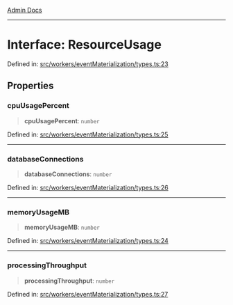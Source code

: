[Admin Docs](/)

***

# Interface: ResourceUsage

Defined in: [src/workers/eventMaterialization/types.ts:23](https://github.com/gautam-divyanshu/talawa-api/blob/de42235531e11387f0ad0479547630845dbc8b37/src/workers/eventMaterialization/types.ts#L23)

## Properties

### cpuUsagePercent

> **cpuUsagePercent**: `number`

Defined in: [src/workers/eventMaterialization/types.ts:25](https://github.com/gautam-divyanshu/talawa-api/blob/de42235531e11387f0ad0479547630845dbc8b37/src/workers/eventMaterialization/types.ts#L25)

***

### databaseConnections

> **databaseConnections**: `number`

Defined in: [src/workers/eventMaterialization/types.ts:26](https://github.com/gautam-divyanshu/talawa-api/blob/de42235531e11387f0ad0479547630845dbc8b37/src/workers/eventMaterialization/types.ts#L26)

***

### memoryUsageMB

> **memoryUsageMB**: `number`

Defined in: [src/workers/eventMaterialization/types.ts:24](https://github.com/gautam-divyanshu/talawa-api/blob/de42235531e11387f0ad0479547630845dbc8b37/src/workers/eventMaterialization/types.ts#L24)

***

### processingThroughput

> **processingThroughput**: `number`

Defined in: [src/workers/eventMaterialization/types.ts:27](https://github.com/gautam-divyanshu/talawa-api/blob/de42235531e11387f0ad0479547630845dbc8b37/src/workers/eventMaterialization/types.ts#L27)
